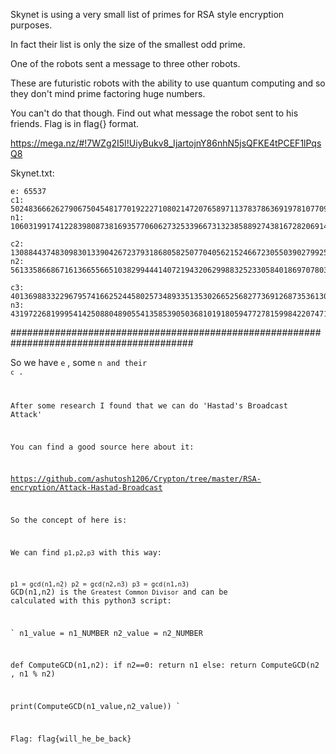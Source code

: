 Skynet is using a very small list of primes for RSA style encryption purposes. 

In fact their list is only the size of the smallest odd prime. 

One of the robots sent a message to three other robots. 

These are futuristic robots with the ability to use quantum computing and so they don't mind prime factoring huge numbers.

You can't do that though. Find out what message the robot sent to his friends. Flag is in flag{} format. 

https://mega.nz/#!7WZg2I5I!UiyBukv8_IjartojnY86nhN5jsQFKE4tPCEF1lPqsQ8

Skynet.txt:

```
e: 65537
c1: 5024836662627906750454817701922271080214720765897113783786369197810770999608528443597447448508876214100063962982376037712548944474807897847869334582773452689962992522987755069402952836848501053684233233850594080254869
n1: 10603199174122839808738169357706062732533966731323858892743816728206914395320609331466257631096646511986506501272036007668358071304364156150345138983648630874220488837685118753574424686204595981514561343227316297317899

c2: 130884437483098301339042672379318680582507704056215246672305503902799253294397268030727540524911640778691710963573363763216872030631281953772411963153320471648783848323158455504315739311667392161460121273259241311534
n2: 5613358668671613665566510382994441407219432062998832523305840186970780370368271618683122274081615792349154210168307159475914213081021759597948038689876676892007399580995868266543309872185843728429426430822156211839073

c3: 40136988332296795741662524458025734893351353026652568277369126873536130787573840288544348201399567767278683800132245661707440297299339161485942455489387697524794283615358478900857853907316854396647838513117062760230880
n3: 43197226819995414250880489055413585390503681019180594772781599842207471693041753129885439403306011423063922105541557658194092177558145184151460920732675652134876335722840331008185551706229533179802997366680787866083523
```

#########################################################################################

So we have <code>e</code> , some <code>n</codes> and their <code>c</code> .

After some research I found that we can do 'Hastad's Broadcast Attack'

You can find a good source here about it:

https://github.com/ashutosh1206/Crypton/tree/master/RSA-encryption/Attack-Hastad-Broadcast

So the concept of here is:

We can find <code>p1,p2,p3</code> with this way:

`
p1 = gcd(n1,n2)
p2 = gcd(n2,n3)
p3 = gcd(n1,n3)
`
GCD(n1,n2) is the `Greatest Common Divisor` and can be calculated with this python3 script:

`
n1_value = n1_NUMBER
n2_value = n2_NUMBER

def ComputeGCD(n1,n2):
    if n2==0:
        return n1
    else:
        return ComputeGCD(n2 , n1 % n2)

print(ComputeGCD(n1_value,n2_value))
`



Flag: flag{will_he_be_back}
